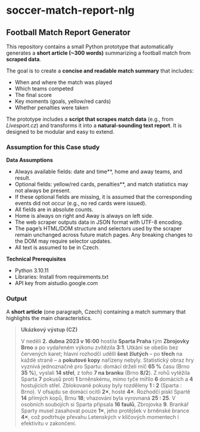 # soccer-match-report-nlg

## Football Match Report Generator

This repository contains a small Python prototype that automatically generates a **short article (~300 words)** summarizing a football match from **scraped data**.

The goal is to create a **concise and readable match summary** that includes:

- When and where the match was played  
- Which teams competed  
- The final score  
- Key moments (goals, yellow/red cards)  
- Whether penalties were taken  

The prototype includes a **script that scrapes match data** (e.g., from *Livesport.cz*) and transforms it into a **natural-sounding text report**. 
It is designed to be modular and easy to extend.

### Assumption for this Case study
**Data Assumptions**

- Always available fields: date and time**, home and away teams, and result.  
- Optional fields: yellow/red cards, penalties**, and match statistics may not always be present.  
- If these optional fields are missing, it is assumed that the corresponding events did not occur (e.g., no red cards were issued).  
- All fields are in absolute counts.
- Home is always on right and Away is always on left side.
- The web scraper outputs data in JSON format with UTF-8 encoding.
- The page’s HTML/DOM structure and selectors used by the scraper remain unchanged across future match pages. Any breaking changes to the DOM may require selector updates.
- All text is assumed to be in Czech.

**Technical Prerequisites**
- Python 3.10.11
- Libraries: Install from requirements.txt
- API key from aistudio.google.com

### Output
A **short article** (one paragraph, Czech) containing a match summary that highlights the main characteristics.

> **Ukázkový výstup (CZ)**
>
> V neděli **2. dubna 2023 v 16:00** hostila **Sparta Praha** tým **Zbrojovky Brno** a po vydařeném výkonu zvítězila **3:1**. Utkání se obešlo bez červených karet; hlavní rozhodčí udělil **šest žlutých** – po **třech** na každé straně – a **pokutové kopy** nařízeny nebyly. Statistický obraz hry vyznívá jednoznačně pro Spartu: domácí drželi míč **65 %** času (Brno **35 %**), vyslali **14 střel**, z toho **7 na branku** (Brno **8/2**). Z rohů vytěžila Sparta **7** pokusů proti **1** brněnskému, mimo tyče mířilo **6** domácích a **4** hostujících střel. Zblokované pokusy byly rozděleny **1 : 2** (Sparta : Brno). V ofsajdu se domácí ocitli **2×**, hosté **4×**. Rozhodčí pískl Spartě **14** přímých kopů, Brnu **18**; vhazování byla vyrovnaná **25 : 25**. V osobních soubojích si Sparta připsala **16 faulů**, Zbrojovka **9**. Brankář Sparty musel zasahovat pouze **1×**, jeho protějšek v brněnské brance **4×**, což podtrhuje převahu Letenských v klíčových momentech i efektivitu v zakončení.
